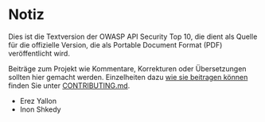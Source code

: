 Notiz
======

Dies ist die Textversion der OWASP API Security Top 10, die dient als Quelle für die
offizielle Version, die als Portable Document Format (PDF) veröffentlicht wird.

Beiträge zum Projekt wie Kommentare, Korrekturen oder Übersetzungen
sollten hier gemacht werden. Einzelheiten dazu [wie sie beitragen können][1] finden Sie unter
[CONTRIBUTING.md][1].

* Erez Yallon
* Inon Shkedy

[1]: ../../../CONTRIBUTING.md
